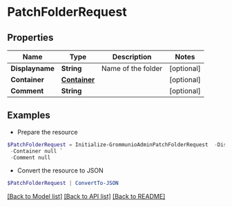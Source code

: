 # PatchFolderRequest
## Properties

Name | Type | Description | Notes
------------ | ------------- | ------------- | -------------
**Displayname** | **String** | Name of the folder | [optional] 
**Container** | [**Container**](Container.md) |  | [optional] 
**Comment** | **String** |  | [optional] 

## Examples

- Prepare the resource
```powershell
$PatchFolderRequest = Initialize-GrommunioAdminPatchFolderRequest  -Displayname null `
 -Container null `
 -Comment null
```

- Convert the resource to JSON
```powershell
$PatchFolderRequest | ConvertTo-JSON
```

[[Back to Model list]](../README.md#documentation-for-models) [[Back to API list]](../README.md#documentation-for-api-endpoints) [[Back to README]](../README.md)

